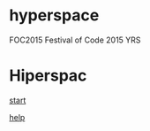 # hyperspace
FOC2015
Festival of Code 2015 YRS


<!DOCTYPE html>
<html>
	<head>
		<title>game 1</title>
	</head>
	<body><h1>Hiperspac</h1>
		<p><a href="">start</a></p>
		<p><a href="">help</a></p>
		
	
	
</html>

